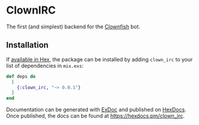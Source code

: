 # ClownIRC

The first (and simplest) backend for the 
[Clownfish](https://github.com/zahatikoff/clownfish) bot.

## Installation

If [available in Hex](https://hex.pm/docs/publish), the package can be installed
by adding `clown_irc` to your list of dependencies in `mix.exs`:

```elixir
def deps do
  [
    {:clown_irc, "~> 0.0.1"}
  ]
end
```

Documentation can be generated with [ExDoc](https://github.com/elixir-lang/ex_doc)
and published on [HexDocs](https://hexdocs.pm). Once published, the docs can
be found at <https://hexdocs.pm/clown_irc>.


